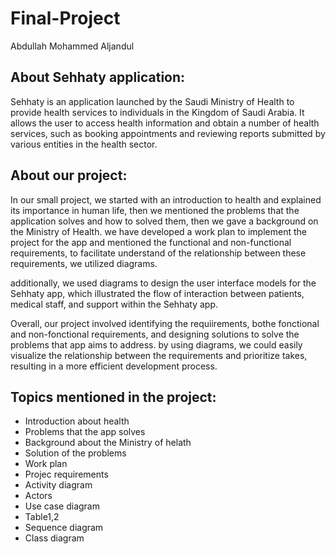 # Final-Project
Abdullah Mohammed Aljandul



## About Sehhaty application:
Sehhaty is an application launched by the Saudi Ministry of Health to provide health services to individuals in the Kingdom of Saudi Arabia.
It allows the user to access health information and obtain a number of health services, such as booking appointments and reviewing reports 
submitted by various entities in the health sector.



## About our project:
In our small project, we started with an introduction to health and explained its importance in human life, then we mentioned the problems
that the application solves and how to solved them, then we gave a background on the Ministry of Health.
we have developed a work plan to implement the project for the app and mentioned the functional and non-functional requirements,
to facilitate understand of the relationship between these requirements, we utilized diagrams.

additionally, we used diagrams to design the user interface models for the Sehhaty app, which illustrated the flow of interaction between
patients, medical staff, and support within the Sehhaty app.

Overall, our project involved identifying the requiirements, bothe fonctional and non-fonctional requirements, and designing solutions to solve 
the problems that app aims to address. by using diagrams, we could easily visualize the relationship between the requirements and prioritize 
takes, resulting in a more efficient development process.



## Topics mentioned in the project:
- Introduction about health
- Problems that the app solves
- Background about the Ministry of helath
- Solution of the problems
- Work plan
- Projec requirements
- Activity diagram
- Actors
- Use case diagram
- Table1,2
- Sequence diagram
- Class diagram


